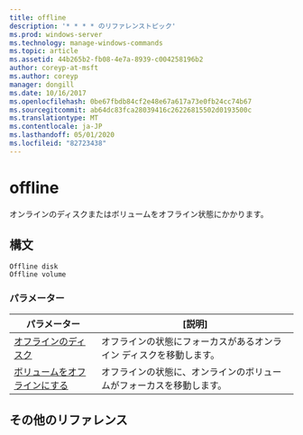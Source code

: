 ```yaml
---
title: offline
description: '* * * * のリファレンストピック'
ms.prod: windows-server
ms.technology: manage-windows-commands
ms.topic: article
ms.assetid: 44b265b2-fb08-4e7a-8939-c004258196b2
author: coreyp-at-msft
ms.author: coreyp
manager: dongill
ms.date: 10/16/2017
ms.openlocfilehash: 0be67fbdb84cf2e48e67a617a73e0fb24cc74b67
ms.sourcegitcommit: ab64dc83fca28039416c26226815502d0193500c
ms.translationtype: MT
ms.contentlocale: ja-JP
ms.lasthandoff: 05/01/2020
ms.locfileid: "82723438"
---
```

# <a name="offline"></a>offline



オンラインのディスクまたはボリュームをオフライン状態にかかります。

## <a name="syntax"></a>構文

```
Offline disk
Offline volume
```

### <a name="parameters"></a>パラメーター

|パラメーター|[説明]|
|---------|-----------|
|[オフラインのディスク](offline-disk.md)|オフラインの状態にフォーカスがあるオンライン ディスクを移動します。|
|[ボリュームをオフラインにする](offline-volume.md)|オフラインの状態に、オンラインのボリュームがフォーカスを移動します。|

## <a name="additional-references"></a>その他のリファレンス


